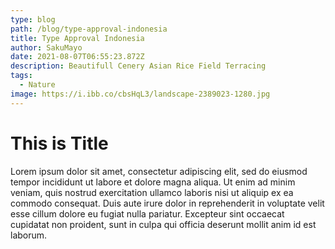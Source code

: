 ```yaml
---
type: blog
path: /blog/type-approval-indonesia
title: Type Approval Indonesia
author: SakuMayo
date: 2021-08-07T06:55:23.872Z
description: Beautifull Cenery Asian Rice Field Terracing
tags:
  - Nature
image: https://i.ibb.co/cbsHqL3/landscape-2389023-1280.jpg
---
```


# This is Title

Lorem ipsum dolor sit amet, consectetur adipiscing elit, sed do eiusmod tempor incididunt ut labore et dolore magna aliqua. Ut enim ad minim veniam, quis nostrud exercitation ullamco laboris nisi ut aliquip ex ea commodo consequat. Duis aute irure dolor in reprehenderit in voluptate velit esse cillum dolore eu fugiat nulla pariatur. Excepteur sint occaecat cupidatat non proident, sunt in culpa qui officia deserunt mollit anim id est laborum.
